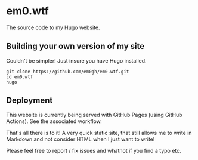# em0.wtf

The source code to my Hugo website.

## Building your own version of my site
Couldn't be simpler! Just insure you have Hugo installed.

```
git clone https://github.com/em0gh/em0.wtf.git
cd em0.wtf
hugo
```

## Deployment
This website is currently being served with GitHub Pages (using GitHub Actions). See the associated workflow.

That's all there is to it! A very quick static site, that still allows me to write in Markdown and not consider HTML when I just want to write!


Please feel free to report / fix issues and whatnot if you find a typo etc.
